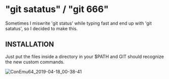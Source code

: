 # "git satatus" / "git 666"

Sometimes I miswrite 'git status' while typing fast and end up with 'git satatus', so I decided to make this.

## INSTALLATION

Just put the files inside a directory in your $PATH and GIT should recognize the new custom commands.

![ConEmu64_2019-04-18_00-38-41](https://user-images.githubusercontent.com/1031741/56335354-8cecb580-6172-11e9-9376-dda437f3269f.png)
